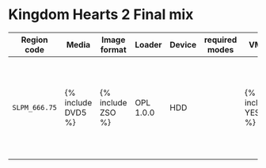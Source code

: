 # Kingdom Hearts 2 Final mix

| Region code | Media | Image format | Loader | Device | required modes | VMC | PADEMU | Compatible | Tester | Notes |
| ----------- | ----- | ------------ | ------ | ------ | -------------- | --- | ------ | ---------- | ----- | ----- |
| `SLPM_666.75` | {% include DVD5 %} | {% include ZSO %} | OPL 1.0.0 | HDD |   | {% include YES %} | {% include YES %} | {% include YES %} |El_isra| lexaus attacks cause some lag, but I guess it's not OPL's fault |
